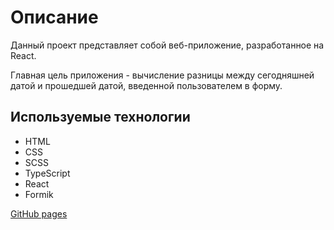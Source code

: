 <h1>Описание </h1>
Данный проект представляет собой веб-приложение, разработанное на React.

Главная цель приложения - вычисление разницы между сегодняшней датой и прошедшей датой, введенной пользователем в форму.

<h2>Используемые технологии</h2>
<ul>
   <li>HTML</li>
   <li>CSS</li>
   <li>SCSS</li>
   <li>TypeScript</li>
   <li>React</li>
   <li>Formik</li>
</ul>

[GitHub pages](https://pirskiymi.github.io/age-calculator-app/)